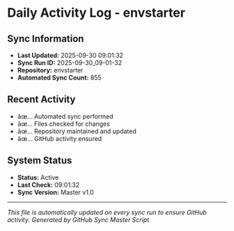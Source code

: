 ﻿# Daily Activity Log - envstarter

## Sync Information
- **Last Updated:** 2025-09-30 09:01:32
- **Sync Run ID:** 2025-09-30_09-01-32
- **Repository:** envstarter
- **Automated Sync Count:** 855

## Recent Activity
- âœ… Automated sync performed
- âœ… Files checked for changes
- âœ… Repository maintained and updated
- âœ… GitHub activity ensured

## System Status
- **Status:** Active
- **Last Check:** 09:01:32
- **Sync Version:** Master v1.0

---
*This file is automatically updated on every sync run to ensure GitHub activity.*
*Generated by GitHub Sync Master Script*
